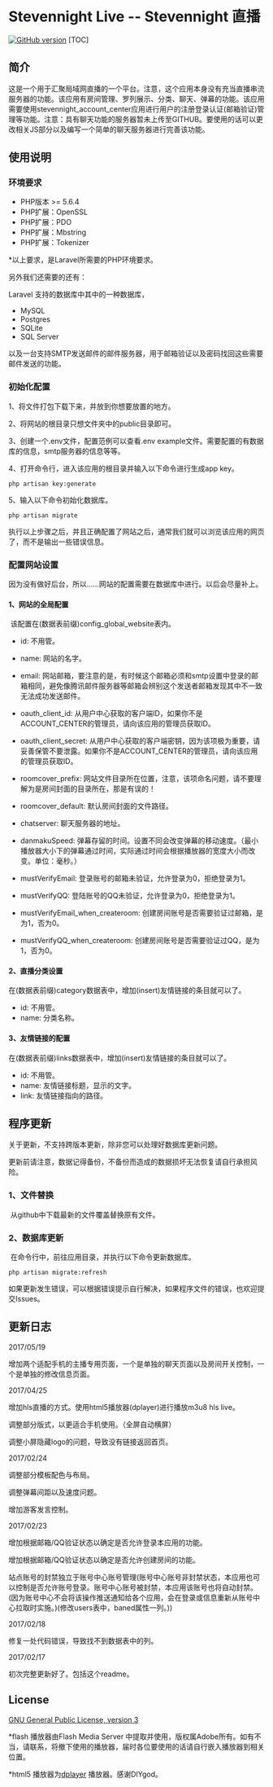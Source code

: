 # Stevennight Live -- Stevennight 直播

[![GitHub version](https://badge.fury.io/gh/stevennight%2FStevennight_Live@2x.png)](https://badge.fury.io/gh/stevennight%2FStevennight_Live)
[TOC]

## 简介

​	这是一个用于汇聚局域网直播的一个平台。注意，这个应用本身没有充当直播串流服务器的功能。该应用有房间管理、罗列展示、分类、聊天、弹幕的功能。该应用需要使用stevennight_account_center应用进行用户的注册登录认证(邮箱验证)管理等功能。注意：具有聊天功能的服务器暂未上传至GITHUB。要使用的话可以更改相关JS部分以及编写一个简单的聊天服务器进行完善该功能。

## 使用说明

### 环境要求

- PHP版本 >= 5.6.4
- PHP扩展：OpenSSL
- PHP扩展：PDO
- PHP扩展：Mbstring
- PHP扩展：Tokenizer

*以上要求，是Laravel所需要的PHP环境要求。

另外我们还需要的还有：

Laravel 支持的数据库中其中的一种数据库，

- MySQL
- Postgres
- SQLite
- SQL Server

以及一台支持SMTP发送邮件的邮件服务器，用于邮箱验证以及密码找回这些需要邮件发送的功能。

### 初始化配置

1、将文件打包下载下来，并放到你想要放置的地方。

2、将网站的根目录只想文件夹中的public目录即可。

3、创建一个.env文件，配置范例可以查看.env example文件。需要配置的有数据库的信息，smtp服务器的信息等等。

4、打开命令行，进入该应用的根目录并输入以下命令进行生成app key。

```shell
php artisan key:generate
```

5、输入以下命令初始化数据库。

```shell
php artisan migrate
```

执行以上步骤之后，并且正确配置了网站之后，通常我们就可以浏览该应用的网页了，而不是输出一些错误信息。

### 配置网站设置

因为没有做好后台，所以……网站的配置需要在数据库中进行。以后会尽量补上。

#### 1、网站的全局配置

​	该配置在(数据表前缀)config_global_website表内。

- id: 不用管。

- name: 网站的名字。

- email: 网站邮箱，要注意的是，有时候这个邮箱必须和smtp设置中登录的邮箱相同，避免像腾讯邮件服务器等邮箱会辨别这个发送者邮箱发现其中不一致无法成功发送邮件。

- oauth_client_id: 从用户中心获取的客户端ID，如果你不是ACCOUNT_CENTER的管理员，请向该应用的管理员获取ID。

- oauth_client_secret: 从用户中心获取的客户端密钥，因为该项极为重要，请妥善保管不要泄露。如果你不是ACCOUNT_CENTER的管理员，请向该应用的管理员获取ID。

- roomcover_prefix: 网站文件目录所在位置，注意，该项命名问题，请不要理解为是房间封面的目录所在，那是有误的！

- roomcover_default: 默认房间封面的文件路径。

- chatserver: 聊天服务器的地址。

- danmakuSpeed: 弹幕存留的时间。设置不同会改变弹幕的移动速度。（最小播放器大小下的弹幕通过时间，实际通过时间会根据播放器的宽度大小而改变。单位：毫秒。）

- mustVerifyEmail: 登录账号的邮箱未验证，允许登录为0，拒绝登录为1。

- mustVerifyQQ: 登陆账号的QQ未验证，允许登录为0，拒绝登录为1。

- mustVerifyEmail_when_createroom: 创建房间账号是否需要验证过邮箱，是为1，否为0。

- mustVerifyQQ_when_createroom: 创建房间账号是否需要验证过QQ，是为1，否为0。

#### 2、直播分类设置

在(数据表前缀)category数据表中，增加(insert)友情链接的条目就可以了。

- id: 不用管。
- name: 分类名称。

#### 3、友情链接的配置

在(数据表前缀)links数据表中，增加(insert)友情链接的条目就可以了。

- id: 不用管。
- name: 友情链接标题，显示的文字。
- link: 友情链接指向的路径。

## 程序更新

关于更新，不支持跨版本更新，除非您可以处理好数据库更新问题。

更新前请注意，数据记得备份，不备份而造成的数据损坏无法恢复请自行承担风险。

### 1、文件替换

​	从github中下载最新的文件覆盖替换原有文件。

### 2、数据库更新

​	在命令行中，前往应用目录，并执行以下命令更新数据库。

```shell
php artisan migrate:refresh
```

​	如果更新发生错误，可以根据错误提示自行解决，如果程序文件的错误，也欢迎提交Issues。

## 更新日志

2017/05/19

增加两个适配手机的主播专用页面，一个是单独的聊天页面以及房间开关控制，一个是单独的修改信息页面。

2017/04/25

增加hls直播的方式。使用html5播放器(dplayer)进行播放m3u8 hls live。

调整部分版式，以更适合手机使用。（全屏自动横屏）

调整小屏隐藏logo的问题，导致没有链接返回首页。

2017/02/24

调整部分模板配色与布局。

调整弹幕间距以及速度问题。

增加游客发言控制。

2017/02/23

增加根据邮箱/QQ验证状态以确定是否允许登录本应用的功能。

增加根据邮箱/QQ验证状态以确定是否允许创建房间的功能。

站点账号的封禁独立于账号中心账号管理(账号中心账号非封禁状态，本应用也可以控制是否允许账号登录。账号中心账号被封禁，本应用该账号也将自动封禁。(因为账号中心不会将该操作推送通知给各个应用，会在登录或信息重新从账号中心拉取时实施。)(修改users表中，baned属性一列。))

2017/02/18

修复一处代码错误，导致找不到数据表中的列。

2017/02/17

初次完整更新好了。包括这个readme。

## License

[GNU General Public License, version 3](license)

*flash 播放器由Flash Media Server 中提取并使用，版权属Adobe所有。如有不当，请联系，将撤下使用的播放器，届时各位要使用的话请自行嵌入播放器到相关位置。

*html5 播放器为[dplayer](https://github.com/DIYgod/DPlayer) 播放器。感谢DIYgod。

